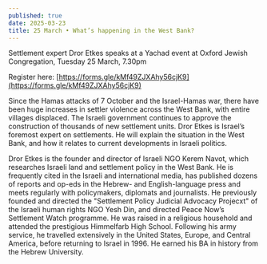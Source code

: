 ```yaml
---
published: true
date: 2025-03-23
title: 25 March • What’s happening in the West Bank?
---
```

Settlement expert Dror Etkes speaks at a Yachad event at Oxford Jewish Congregation, Tuesday 25 March, 7.30pm

Register here: [https://forms.gle/kMf49ZJXAhy56cjK9](https://forms.gle/kMf49ZJXAhy56cjK9)

Since the Hamas attacks of 7 October and the Israel-Hamas war, there have been huge increases in settler violence across the West Bank, with entire villages displaced. The Israeli government continues to approve the construction of thousands of new settlement units. Dror Etkes is Israel’s foremost expert on settlements. He will explain the situation in the West Bank, and how it relates to current developments in Israeli politics.

Dror Etkes is the founder and director of Israeli NGO Kerem Navot, which researches Israeli land and settlement policy in the West Bank. He is frequently cited in the Israeli and international media, has published dozens of reports and op-eds in the Hebrew- and English-language press and meets regularly with policymakers, diplomats and journalists. He previously founded and directed the "Settlement Policy Judicial Advocacy Projecxt" of the Israeli human rights NGO Yesh Din, and directed Peace Now’s Settlement Watch programme. He was raised in a religious household and attended the prestigious Himmelfarb High School. Following his army service, he travelled extensively in the United States, Europe, and Central America, before returning to Israel in 1996. He earned his BA in history from the Hebrew University.